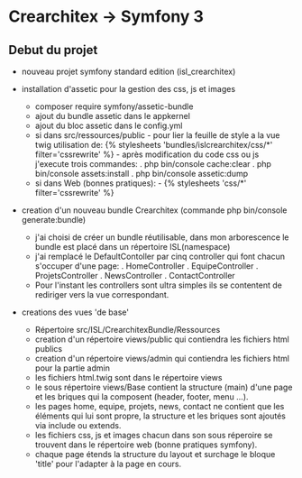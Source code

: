 Crearchitex -> Symfony 3
========================

Debut du projet
---------------
* nouveau projet symfony standard edition (isl_crearchitex)

* installation d'assetic pour la gestion des css, js et images
    - composer require symfony/assetic-bundle
    - ajout du bundle assetic dans le appkernel
    - ajout du bloc assetic dans le config.yml
    - si dans src/ressources/public
            - pour lier la feuille de style a la vue twig utilisation de:
                    {% stylesheets 'bundles/islcrearchitex/css/*' filter='cssrewrite' %}
                    <link href="{{asset_url}}" rel="stylesheet" type="text/css"/>
            - après modification du code css ou js j'execute trois commandes:
                . php bin/console cache:clear
                . php bin/console assets:install
                . php bin/console assetic:dump
    - si dans Web (bonnes pratiques):
            -   {% stylesheets 'css/*' filter='cssrewrite' %}
                <link href="{{asset_url}}" rel="stylesheet" type="text/css"/>
    

* creation d'un nouveau bundle Crearchitex (commande php bin/console generate:bundle)
    - j'ai choisi de créer un bundle réutilisable, dans mon arborescence le bundle est placé dans un répertoire ISL(namespace)
    - j'ai remplacé le DefaultContoller par cinq controller qui font chacun s'occuper d'une page:
        . HomeController
        . EquipeController
        . ProjetsController
        . NewsController
        . ContactController
    - Pour l'instant les controllers sont ultra simples ils se contentent de rediriger vers la vue correspondant.

* creations des vues 'de base'
    - Répertoire src/ISL/CrearchitexBundle/Ressources
    - creation d'un répertoire views/public qui contiendra les fichiers html publics
    - creation d'un répertoire views/admin qui contiendra les fichiers html pour la partie admin
    - les fichiers html.twig sont dans le répertoire views
    - le sous répertoire views/Base contient la structure (main) d'une page et les briques qui la composent (header, footer, menu ...).
    - les pages home, equipe, projets, news, contact ne contient que les éléments qui lui sont propre, 
      la structure et les briques sont ajoutés via include ou extends.
    - les fichiers css, js et images chacun dans son sous réperoire se trouvent dans le répertoire web (bonne pratiques symfony).
    - chaque page étends la structure du layout et surchage le bloque 'title' pour l'adapter à la page en cours.


